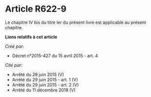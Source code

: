 # Article R622-9

Le chapitre IV bis du titre Ier du présent livre est applicable au présent chapitre.

**Liens relatifs à cet article**

_Créé par_:

  - Décret n°2015-427 du 15 avril 2015 - art. 4

_Cité par_:

  - Arrêté du 29 juin 2015 (V)
  - Arrêté du 29 juin 2015 - art. 1 (V)
  - Arrêté du 29 juin 2015 - art. 2 (V)
  - Arrêté du 11 décembre 2018 (V)
